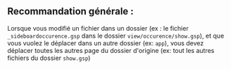 ## Recommandation générale :

Lorsque vous modifié un fichier dans un dossier (ex : le fichier `_sideboardoccurence.gsp` dans le dossier `view/occurence/show.gsp`), et que vous vuolez le déplacer dans un autre dossier (ex: `app`), vous devez déplacer toutes les autres page du dossier d'origine (ex: tout les autres fichiers du dossier `show.gsp`)